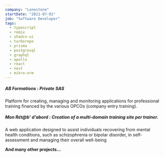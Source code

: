 ```yaml
---
company: "Lonestone"
startDate: "2021-07-01"
job: "Software Developer"
tags:
  - typescript
  - remix
  - shadcn-ui
  - turborepo
  - prisma
  - postgresql
  - graphql
  - apollo
  - react
  - nest
  - mikro-orm
---
```


##### **AB Formations : Private SAS**

Platform for creating, managing and monitoring applications for professional training financed by the various OPCOs (company entry training).

##### **Mon Rét@b' d'abord : Creation of a multi-domain training site per trainer.**

A web application designed to assist individuals recovering from mental health conditions, such as schizophrenia or bipolar disorder, in self-assessment and managing their overall well-being

**And many other projects...**
